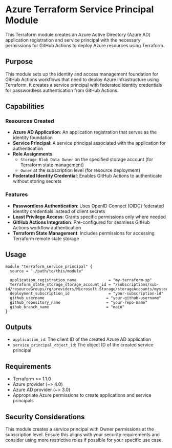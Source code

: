 # Azure Terraform Service Principal Module

This Terraform module creates an Azure Active Directory (Azure AD) application registration and service principal with the necessary permissions for GitHub Actions to deploy Azure resources using Terraform.

## Purpose

This module sets up the identity and access management foundation for GitHub Actions workflows that need to deploy Azure infrastructure using Terraform. It creates a service principal with federated identity credentials for passwordless authentication from GitHub Actions.

## Capabilities

### Resources Created

- **Azure AD Application**: An application registration that serves as the identity foundation
- **Service Principal**: A service principal associated with the application for authentication
- **Role Assignments**: 
  - `Storage Blob Data Owner` on the specified storage account (for Terraform state management)
  - `Owner` at the subscription level (for resource deployment)
- **Federated Identity Credential**: Enables GitHub Actions to authenticate without storing secrets

### Features

- **Passwordless Authentication**: Uses OpenID Connect (OIDC) federated identity credentials instead of client secrets
- **Least Privilege Access**: Grants specific permissions only where needed
- **GitHub Actions Integration**: Pre-configured for seamless GitHub Actions workflow authentication
- **Terraform State Management**: Includes permissions for accessing Terraform remote state storage

## Usage

```hcl
module "terraform_service_principal" {
  source = "./path/to/this/module"

  application_registration_name              = "my-terraform-sp"
  terraform_state_storage_storage_account_id = "/subscriptions/sub-id/resourceGroups/rg/providers/Microsoft.Storage/storageAccounts/mystorageaccount"
  deployment_subscription_id                 = "your-subscription-id"
  github_username                           = "your-github-username"
  github_repository_name                    = "your-repo-name"
  gihub_branch_name                         = "main"
}
```

## Outputs

- `application_id`: The client ID of the created Azure AD application
- `service_principal_object_id`: The object ID of the created service principal

## Requirements

- Terraform >= 1.1.0
- Azure provider (~> 4.0)
- Azure AD provider (~> 3.0)
- Appropriate Azure permissions to create applications and service principals

## Security Considerations

This module creates a service principal with Owner permissions at the subscription level. Ensure this aligns with your security requirements and consider using more restrictive roles if possible for your specific use case.